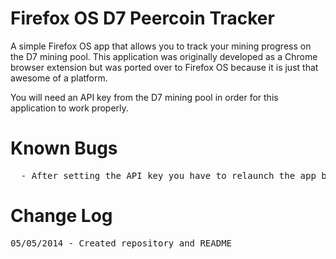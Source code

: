 Firefox OS D7 Peercoin Tracker
==============================

A simple Firefox OS app that allows you to track your mining progress on the D7 mining pool. This application was originally developed as a Chrome browser extension but was ported over to Firefox OS because it is just that awesome of a platform.

You will need an API key from the D7 mining pool in order for this application to work properly.

Known Bugs
==========
<pre>
  - After setting the API key you have to relaunch the app before data will be loaded.
</pre>

Change Log
==========
<pre>
05/05/2014 - Created repository and README
</pre>
